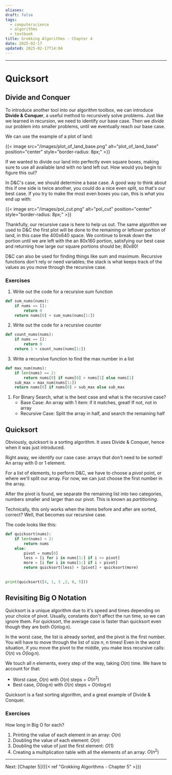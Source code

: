 ```yaml
---
aliases: 
draft: false
tags:
  - computerscience
  - algorithms
  - textbook
title: Grokking Algorithms - Chapter 4
date: 2025-02-17
updated: 2025-02-17T14:04
---
```


-------------------------------------------------------------------------------

# Quicksort
## Divide and Conquer

To introduce another tool into our algorithm toolbox, we can introduce **Divide & Conquer**, a useful method to recursively solve problems. Just like we learned in recursion, we need to identify our base case. Then we *divide* our problem into smaller problems, until we eventually reach our base case. 

We can use the example of a plot of land:

{{< image src="/images/plot_of_land_base.png" alt="plot_of_land_base" position="center" style="border-radius: 8px;" >}}

If we wanted to divide our land into perfectly even square boxes, making sure to use all available land with no land left out. How would you begin to figure this out?

In D&C's case, we should determine a base case. A good way to think about this if one side is twice another, you could do a nice even split, so that's our best case. If you try to make the most even boxes you can, this is what you end up with:

{{< image src="/images/pol_cut.png" alt="pol_cut" position="center" style="border-radius: 8px;" >}}


Thankfully, our recursive case is here to help us out. The same algorithm we used to D&C the first plot will be done to the remaining or leftover portion of land, in this case the 400x640 space. We continue to break down the portion until we are left with the an 80x160 portion, satisfying our best case and returning how large our square portions should be; 80x80!

D&C can also be used for finding things like sum and maximum. Recursive functions don't rely or need variables; the stack is what keeps track of the values as you move through the recursive case.

### Exercises

1. Write out the code for a recursive sum function

```python
def sum_nums(nums):
	if nums == []:
		return 0
	return nums[0] + sum_nums(nums[1:])
```

2. Write out the code for a recursive counter 

```python
def count_nums(nums):
	if nums == []:
		return 0
	return 1 + count_nums(nums[1:])
```


3. Write a recursive function to find the max number in a list

```python
def max_num(nums):
	if len(nums) == 2:
		return nums[0] if nums[0] > nums[1] else nums[1]
	sub_max = max_num(nums[1:])
	return nums[0] if nums[0] > sub_max else sub_max
```

1. For Binary Search, what is the best case and what is the recursive case?
	- Base Case: An array with 1 item: if it matches, great! If not, not in array
	- Recursive Case: Split the array in half, and search the remaining half

## Quicksort

Obviously, quicksort is a sorting algorithm. It uses Divide & Conquer, hence when it was just introduced. 

Right away, we identify our case case: arrays that don't need to be sorted! An array with 0 or 1 element.

For a list of elements, to perform D&C, we have to choose a *pivot* point, or where we'll split our array. For now, we can just choose the first number in the array.

After the pivot is found, we separate the remaining list into two categories, numbers smaller and larger than our pivot. This is known as *partitioning*.

Technically, this only works when the items before and after are sorted, correct? Well, that becomes our recursive case.

The code looks like this:

```python
def quicksort(nums):  
    if len(nums) < 2:  
        return nums  
    else:  
        pivot = nums[0]  
        less = [i for i in nums[1:] if i <= pivot]  
        more = [i for i in nums[1:] if i > pivot]  
        return quicksort(less) + [pivot] + quicksort(more)  
  
  
print(quicksort([4, 1, 3 ,2, 8, 5]))
```

## Revisiting Big O Notation

Quicksort is a unique algorithm due to it's speed and times depending on your choice of pivot. Usually, constants don't affect the run time, so we can ignore them. For quicksort, the average case is faster than quicksort even though they are both $O(n \log n)$.  

In the worst case, the list is already sorted, and the pivot is the first number. You will have to move through the list of size $n$, $n$ times! Even in the worst situation, if you move the pivot to the middle, you make less recursive calls: $O(n)$ vs $O(\log n)$.

We touch all $n$ elements, every step of the way, taking $O(n)$ time. We have to account for that:

- Worst case, $O(n)$ with $O(n)$ steps = $O(n^2)$
- Best case, $O(\log n)$ with $O(n)$ steps = $O(n \log n)$

Quicksort is a fast sorting algorithm, and a great example of Divide & Conquer.

### Exercises

How long in Big O for each?

1. Printing the value of each element in an array: $O(n)$
2. Doubling the value of each element: $O(n)$
3. Doubling the value of just the first element: $O(1)$
4. Creating a multiplication table with all the elements of an array: $O(n^2)$


---
Next: 
[Chapter 5]({{< ref "Grokking Algorithms - Chapter 5" >}})  

